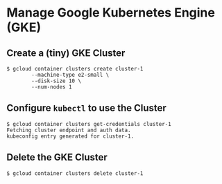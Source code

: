# Manage Google Kubernetes Engine (GKE)

## Create a (tiny) GKE Cluster
	$ gcloud container clusters create cluster-1
			--machine-type e2-small \
			--disk-size 10 \
			--num-nodes 1

## Configure `kubectl` to use the Cluster
	$ gcloud container clusters get-credentials cluster-1
	Fetching cluster endpoint and auth data.
	kubeconfig entry generated for cluster-1.

## Delete the GKE Cluster
	$ gcloud container clusters delete cluster-1

